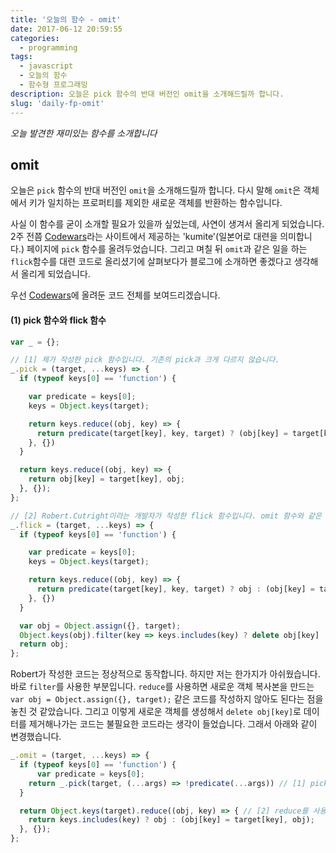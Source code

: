 ```yaml
---
title: '오늘의 함수 - omit'
date: 2017-06-12 20:59:55
categories:
  - programming
tags:
  - javascript
  - 오늘의 함수
  - 함수형 프로그래밍
description: 오늘은 pick 함수의 반대 버전인 omit을 소개해드릴까 합니다.
slug: 'daily-fp-omit'
---
```

_오늘 발견한 재미있는 함수를 소개합니다_

## omit

오늘은 `pick` 함수의 반대 버전인 `omit`을 소개해드릴까 합니다. 다시 말해 `omit`은 객체에서 키가 일치하는 프로퍼티를 제외한 새로운 객체를 반환하는 함수입니다.

사실 이 함수를 굳이 소개할 필요가 있을까 싶었는데, 사연이 생겨서 올리게 되었습니다. 2주 전쯤 [Codewars](https://www.codewars.com/kumite/)라는 사이트에서 제공하는 'kumite'(일본어로 대련을 의미합니다.) 페이지에 `pick` 함수를 올려두었습니다. 그리고 며칠 뒤 `omit`과 같은 일을 하는 `flick`함수를 대련 코드로 올리셨기에 살펴보다가 블로그에 소개하면 좋겠다고 생각해서 올리게 되었습니다.

우선 [Codewars](https://www.codewars.com/kumite/59421af0c32f438c1a000044?sel=595073a15ceb2bda6d000161)에 올려둔 코드 전체를 보여드리겠습니다.

#### (1) pick 함수와 flick 함수
```javascript
var _ = {};

// [1] 제가 작성한 pick 함수입니다. 기존의 pick과 크게 다르지 않습니다.
_.pick = (target, ...keys) => {
  if (typeof keys[0] == 'function') {

    var predicate = keys[0];
    keys = Object.keys(target);

    return keys.reduce((obj, key) => {
      return predicate(target[key], key, target) ? (obj[key] = target[key], obj) : obj;
    }, {})
  }

  return keys.reduce((obj, key) => {
    return obj[key] = target[key], obj;
  }, {});
};

// [2] Robert.Cutright이라는 개발자가 작성한 flick 함수입니다. omit 함수와 같은 일을 합니다.
_.flick = (target, ...keys) => {
  if (typeof keys[0] == 'function') {

    var predicate = keys[0];
    keys = Object.keys(target);

    return keys.reduce((obj, key) => {
      return predicate(target[key], key, target) ? obj : (obj[key] = target[key], obj);
    }, {})
  }

  var obj = Object.assign({}, target);
  Object.keys(obj).filter(key => keys.includes(key) ? delete obj[key] : obj[key]);
  return obj;
};
```

Robert가 작성한 코드는 정상적으로 동작합니다. 하지만 저는 한가지가 아쉬웠습니다. 바로 `filter`를 사용한 부분입니다. `reduce`를 사용하면 새로운 객체 복사본을 만드는 `var obj = Object.assign({}, target);` 같은 코드를 작성하지 않아도 된다는 점을 놓친 것 같았습니다. 그리고 이렇게 새로운 객체를 생성해서 `delete obj[key]`로 데이터를 제거해나가는 코드는 불필요한 코드라는 생각이 들었습니다. 그래서 아래와 같이 변경했습니다.

```javascript
_.omit = (target, ...keys) => {
  if (typeof keys[0] == 'function') {
	  var predicate = keys[0];
    return _.pick(target, (...args) => !predicate(...args)) // [1] pick을 사용하고 predicate를 뒤집었습니다.
  }

  return Object.keys(target).reduce((obj, key) => { // [2] reduce를 사용하면서 새로운 객체를 복사한 뒤 요소를 제거하지 않고 바로 생성합니다.
    return keys.includes(key) ? obj : (obj[key] = target[key], obj);
  }, {});
};
```
